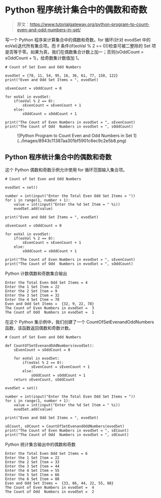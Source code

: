 # Python 程序统计集合中的偶数和奇数

> 原文：<https://www.tutorialgateway.org/python-program-to-count-even-and-odd-numbers-in-set/>

写一个 Python 程序来计算集合中的偶数和奇数。for 循环(针对 evodSet 中的 eoVal)迭代所有集合项。而 if 条件(if(eoVal % 2 == 0))检查可被二整除的 Set 项是否等于零。如果为真，我们在偶数集合计数上加一；否则(sOddCount = sOddCount + 1)，给奇数集计数值加 1。

```
# Count of Set Even and Odd Numbers

evodSet = {78, 11, 54, 95, 16, 36, 61, 77, 150, 122}
print("Even and Odd Set Items = ", evodSet)

sEvenCount = sOddCount = 0

for eoVal in evodSet:
    if(eoVal % 2 == 0):
        sEvenCount = sEvenCount + 1
    else:
        sOddCount = sOddCount + 1

print("The Count of Even Numbers in evodSet = ", sEvenCount)
print("The Count of Odd  Numbers in evodSet = ", sOddCount)
```

<figure class="wp-block-image size-large">![Python Program to Count Even and Odd Numbers in Set 1](../Images/8943c11387aa301bf5901c6ec9c2e5b8.png)</figure>

## Python 程序统计集合中的偶数和奇数

这个 Python 偶数和奇数示例允许使用 for 循环范围输入集合项。

```
# Count of Set Even and Odd Numbers

evodSet = set()

number = int(input("Enter the Total Even Odd Set Items = "))
for i in range(1, number + 1):
    value = int(input("Enter the %d Set Item = " %i))
    evodSet.add(value)

print("Even and Odd Set Items = ", evodSet)

sEvenCount = sOddCount = 0

for eoVal in evodSet:
    if(eoVal % 2 == 0):
        sEvenCount = sEvenCount + 1
    else:
        sOddCount = sOddCount + 1

print("The Count of Even Numbers in evodSet = ", sEvenCount)
print("The Count of Odd  Numbers in evodSet = ", sOddCount)
```

Python 计数偶数和奇数集合输出

```
Enter the Total Even Odd Set Items = 4
Enter the 1 Set Item = 22
Enter the 2 Set Item = 9
Enter the 3 Set Item = 32
Enter the 4 Set Item = 78
Even and Odd Set Items =  {32, 9, 22, 78}
The Count of Even Numbers in evodSet =  3
The Count of Odd  Numbers in evodSet =  1
```

在这个 Python 集示例中，我们创建了一个 CountOfSetEvenandOddNumbers 函数，该函数返回偶数和奇数计数。

```
# Count of Set Even and Odd Numbers

def CountOfSetEvenandOddNumbers(evodSet):
    sEvenCount = sOddCount = 0

    for eoVal in evodSet:
        if(eoVal % 2 == 0):
            sEvenCount = sEvenCount + 1
        else:
            sOddCount = sOddCount + 1
    return sEvenCount, sOddCount

evodSet = set()

number = int(input("Enter the Total Even Odd Set Items = "))
for i in range(1, number + 1):
    value = int(input("Enter the %d Set Item = " %i))
    evodSet.add(value)

print("Even and Odd Set Items = ", evodSet)

sECount, sOCount = CountOfSetEvenandOddNumbers(evodSet)
print("The Count of Even Numbers in evodSet = ", sECount)
print("The Count of Odd  Numbers in evodSet = ", sOCount)
```

Python 统计集合输出中的偶数和奇数

```
Enter the Total Even Odd Set Items = 6
Enter the 1 Set Item = 22
Enter the 2 Set Item = 33
Enter the 3 Set Item = 44
Enter the 4 Set Item = 55
Enter the 5 Set Item = 66
Enter the 6 Set Item = 88
Even and Odd Set Items =  {33, 66, 44, 22, 55, 88}
The Count of Even Numbers in evodSet =  4
The Count of Odd  Numbers in evodSet =  2
```